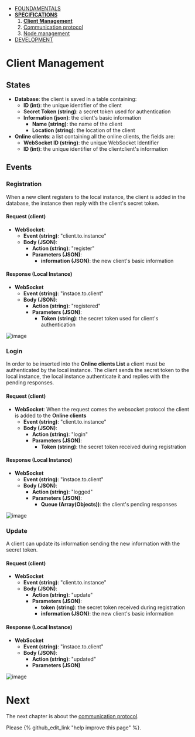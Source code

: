 * [FOUNDAMENTALS](../index.md)
* [**SPECIFICATIONS**](client-management.md)
  1. [**Client Management**](client-management.md)
  2. [Communication protocol](communication-protocol.md)
  3. [Node management](node-management.md)
* [DEVELOPMENT](../development/get-started.md)

# Client Management
## States
* **Database**: the client is saved in a table containing:
  * **ID (int)**: the unique identifier of the client
  * **Secret Token (string)**: a secret token used for authentication
  * **Information (json)**: the client's basic information
    * **Name (string)**: the name of the client
    * **Location (string)**: the location of the client
* **Online clients**: a list containing all the online clients, the fields are:
  * **WebSocket ID (string)**: the unique WebSocket Identifier
  * **ID (int)**: the unique identifier of the clientclient's information
## Events
### Registration
When a new client registers to the local instance, the client is added in the database, the instance then reply with the client's secret token.
#### Request (client)
* **WebSocket**:
  * **Event (string)**: "client.to.instance"
  * **Body (JSON)**:
    * **Action (string)**: "register"
    * **Parameters (JSON)**:
      * **information (JSON)**: the new client's basic information
#### Response (Local Instance)
* **WebSocket**
  * **Event (string)**: "instace.to.client"
  * **Body (JSON)**:
    * **Action (string)**: "registered"
    * **Parameters (JSON)**:
      * **Token (string)**: the secret token used for client's authentication

![image](https://user-images.githubusercontent.com/10226180/47583779-b6155180-d958-11e8-85a7-5b4fa7d97828.png)
<!---
https://www.websequencediagrams.com/
client->Local Instance: {action: "register", parameters:{information:INFORMATION}}
Local Instance->client: {action: "registered", parameters:{token:"SECRET_TOKEN"}}
-->

### Login
In order to be inserted into the **Online clients List** a client must be authenticated by the local instance. The client sends the secret token to the local instance, the local instance authenticate it and replies with the pending responses.
#### Request (client)
* **WebSocket**: When the request comes the websocket protocol the client is added to the **Online clients**
  * **Event (string)**: "client.to.instance"
  * **Body (JSON)**:
    * **Action (string)**: "login"
    * **Parameters (JSON)**:
      * **Token (string)**: the secret token received during registration

#### Response (Local Instance)
* **WebSocket**
  * **Event (string)**: "instace.to.client"
  * **Body (JSON)**:
    * **Action (string)**: "logged"
    * **Parameters (JSON)**:
      * **Queue (Array(Objects))**: the client's pending responses

![image](https://user-images.githubusercontent.com/10226180/47583802-caf1e500-d958-11e8-8bde-28b7219e9df8.png)
<!---
https://www.websequencediagrams.com/
client->Local Instance: {action: "login", parameters:{token:"SECRET_TOKEN"}}
note right of Local Instance: The local instance authenticate the client
Local Instance->client: {action: "logged", parameters:{queue:[]}}
note right of Local Instance: The client is added to the online clients list
-->

### Update
A client can update its information sending the new information with the secret token.
#### Request (client)
* **WebSocket**
  * **Event (string)**: "client.to.instance"
  * **Body (JSON)**:
    * **Action (string)**: "update"
    * **Parameters (JSON)**:
      * **token (string)**: the secret token received during registration
      * **information (JSON)**: the new client's basic information
#### Response (Local Instance)
* **WebSocket**
  * **Event (string)**: "instace.to.client"
  * **Body (JSON)**:
    * **Action (string)**: "updated"
    * **Parameters (JSON)**

![image](https://user-images.githubusercontent.com/10226180/47583828-e230d280-d958-11e8-90c3-911ff9c37381.png)
<!---
https://www.websequencediagrams.com/
client->Local Instance: {action: "update", parameters:{token:"SECRET_TOKEN", information: INFORMATION}}
note right of Local Instance: The local instance authenticate the client
note right of Local Instance: The local instance update the client's information
Local Instance->client: {action: "updated", parameters:{}}
-->

# Next

The next chapter is about the [communication protocol](../specifications/communication-protocol.md).

Please {% github_edit_link "help improve this page" %}.
